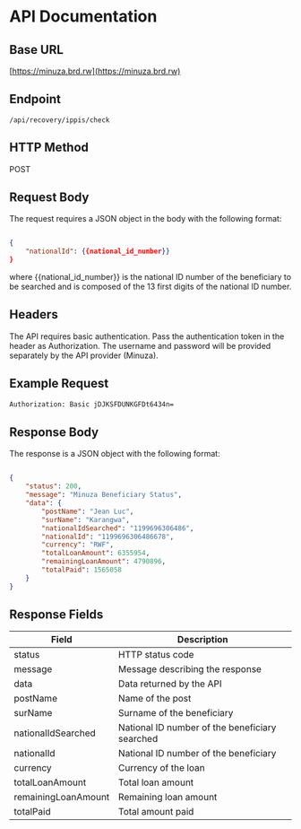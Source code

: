 # API Documentation
## Base URL

[https://minuza.brd.rw](https://minuza.brd.rw)

## Endpoint

`/api/recovery/ippis/check`

## HTTP Method

POST

## Request Body

The request requires a JSON object in the body with the following format:
``` json

{
    "nationalId": {{national_id_number}}
}
```

where {{national_id_number}} is the national ID number of the beneficiary to be searched and is composed of the 13 first digits of the national ID number.

## Headers

The API requires basic authentication. Pass the authentication token in the header as Authorization. The username and password will be provided separately by the API provider (Minuza).


## Example Request

``` bash
Authorization: Basic jDJKSFDUNKGFDt6434n=
```

## Response Body

The response is a JSON object with the following format:

``` json

{
    "status": 200,
    "message": "Minuza Beneficiary Status",
    "data": {
        "postName": "Jean Luc",
        "surName": "Karangwa",
        "nationalIdSearched": "1199696306486",
        "nationalId": "1199696306486678",
        "currency": "RWF",
        "totalLoanAmount": 6355954,
        "remainingLoanAmount": 4790896,
        "totalPaid": 1565058
    }
}
```
## Response Fields

| Field | Description |
| --- | --- |
| status | HTTP status code |
| message | Message describing the response |
| data | Data returned by the API |
| postName | Name of the post |
| surName | Surname of the beneficiary |
| nationalIdSearched | National ID number of the beneficiary searched |
| nationalId | National ID number of the beneficiary |
| currency | Currency of the loan |
| totalLoanAmount | Total loan amount |
| remainingLoanAmount | Remaining loan amount |
| totalPaid | Total amount paid |

